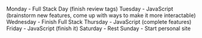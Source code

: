 Monday - Full Stack Day (finish review tags)
Tuesday - JavaScript (brainstorm new features, come up with ways to make it more interactable)
Wednesday - Finish Full Stack
Thursday - JavaScript (complete features)
Friday - JavaScript (finish it)
Saturday - Rest
Sunday - Start personal site
